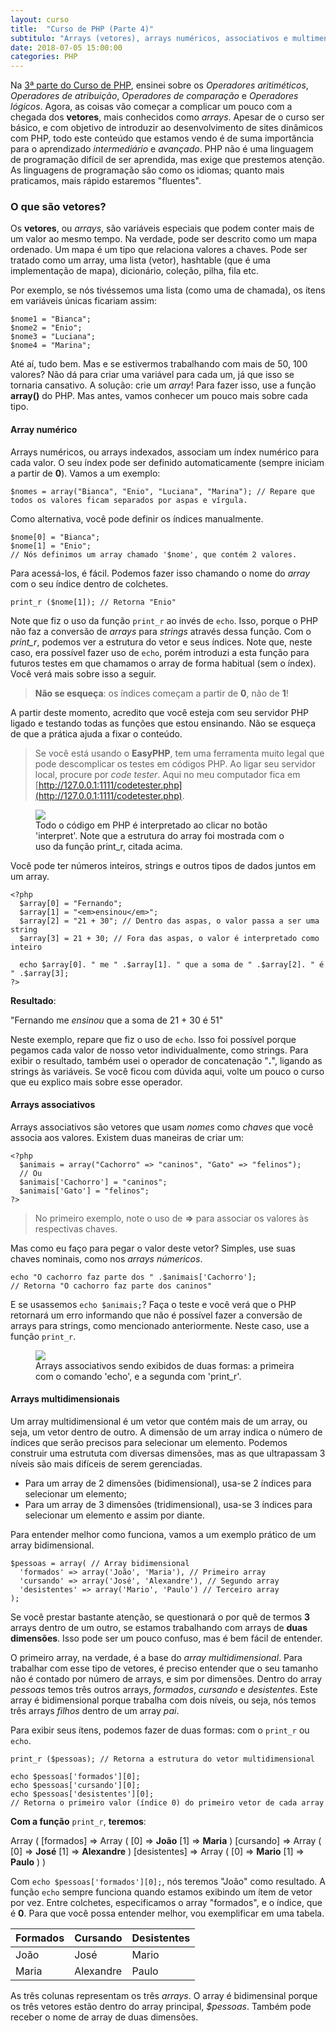```yaml
---
layout: curso
title:  "Curso de PHP (Parte 4)"
subtitulo: "Arrays (vetores), arrays numéricos, associativos e multimensionais."
date: 2018-07-05 15:00:00
categories: PHP
---
```


Na [3ª parte do Curso de PHP](https://envolte.github.io/cursos/PHP/parte-3), ensinei sobre os *Operadores aritiméticos*, *Operadores de atribuição*, *Operadores de comparação* e *Operadores lógicos*. Agora, as coisas vão começar a complicar um pouco com a chegada dos **vetores**, mais conhecidos como *arrays*. Apesar de o curso ser básico, e com objetivo de introduzir ao desenvolvimento de sites dinâmicos com PHP, todo este conteúdo que estamos vendo é de suma importância para o aprendizado *intermediário* e *avançado*. PHP não é uma linguagem de programação difícil de ser aprendida, mas exige que prestemos atenção. As linguagens de programação são como os idiomas; quanto mais praticamos, mais rápido estaremos "fluentes".

### O que são vetores?

Os **vetores**, ou *arrays*, são variáveis especiais que podem conter mais de um valor ao mesmo tempo. Na verdade, pode ser descrito como um mapa ordenado. Um mapa é um tipo que relaciona valores a chaves. Pode ser tratado como um array, uma lista (vetor), hashtable (que é uma implementação de mapa), dicionário, coleção, pilha, fila etc.

Por exemplo, se nós tivéssemos uma lista (como uma de chamada), os ítens em variáveis únicas ficariam assim:

```
$nome1 = "Bianca";
$nome2 = "Enio";
$nome3 = "Luciana";
$nome4 = "Marina";
```

Até aí, tudo bem. Mas e se estivermos trabalhando com mais de 50, 100 valores? Não dá para criar uma variável para cada um, já que isso se tornaria cansativo. A solução: crie um *array*! Para fazer isso, use a função **array()** do PHP. Mas antes, vamos conhecer um pouco mais sobre cada tipo.

#### Array numérico

Arrays numéricos, ou arrays indexados, associam um índex numérico para cada valor. O seu índex pode ser definido automaticamente (sempre iniciam a partir de **0**). Vamos a um exemplo:

```
$nomes = array("Bianca", "Enio", "Luciana", "Marina"); // Repare que todos os valores ficam separados por aspas e vírgula.
```

Como alternativa, você pode definir os índices manualmente.

```
$nome[0] = "Bianca";
$nome[1] = "Enio";
// Nós definimos um array chamado '$nome', que contém 2 valores.
```

Para acessá-los, é fácil. Podemos fazer isso chamando o nome do *array* com o seu índice dentro de colchetes.

```
print_r ($nome[1]); // Retorna "Enio"
```

Note que fiz o uso da função ```print_r``` ao invés de ```echo```. Isso, porque o PHP não faz a conversão de *arrays* para *strings* através dessa função. Com o *print_r*, podemos ver a estrutura do vetor e seus índices. Note que, neste caso, era possível fazer uso de ```echo```, porém introduzi a esta função para futuros testes em que chamamos o array de forma habitual (sem o índex). Você verá mais sobre isso a seguir.

> **Não se esqueça**: os índices começam a partir de **0**, não de **1**!

A partir deste momento, acredito que você esteja com seu servidor PHP ligado e testando todas as funções que estou ensinando. Não se esqueça de que a prática ajuda a fixar o conteúdo.

> Se você está usando o **EasyPHP**, tem uma ferramenta muito legal que pode descomplicar os testes em códigos PHP. Ao ligar seu servidor local, procure por *code tester*. Aqui no meu computador fica em [http://127.0.0.1:1111/codetester.php](http://127.0.0.1:1111/codetester.php).

<figure>
  <img src="https://envolte.github.io/arquivos/fotos/php01.png" width="auto" />
  <figcaption>Todo o código em PHP é interpretado ao clicar no botão 'interpret'. Note que a estrutura do array foi mostrada com o uso da função print_r, citada acima.</figcaption>
  </figure>
  
Você pode ter números inteiros, strings e outros tipos de dados juntos em um array.

```
<?php
  $array[0] = "Fernando";
  $array[1] = "<em>ensinou</em>";
  $array[2] = "21 + 30"; // Dentro das aspas, o valor passa a ser uma string
  $array[3] = 21 + 30; // Fora das aspas, o valor é interpretado como inteiro
  
  echo $array[0]. " me " .$array[1]. " que a soma de " .$array[2]. " é " .$array[3];
?>
```

**Resultado**:

"Fernando me *ensinou* que a soma de 21 + 30 é 51"

Neste exemplo, repare que fiz o uso de ```echo```. Isso foi possível porque pegamos cada valor de nosso vetor individualmente, como  strings. Para exibir o resultado, também usei o operador de concatenação "**.**", ligando as strings às variáveis. Se você ficou com dúvida aqui, volte um pouco o curso que eu explico mais sobre esse operador.

#### Arrays associativos

Arrays associativos são vetores que usam *nomes* como *chaves* que você associa aos valores. Existem duas maneiras de criar um:

```
<?php
  $animais = array("Cachorro" => "caninos", "Gato" => "felinos");
  // Ou
  $animais['Cachorro'] = "caninos";
  $animais['Gato'] = "felinos";
?>
```

> No primeiro exemplo, note o uso de **=>** para associar os valores às respectivas chaves.

Mas como eu faço para pegar o valor deste vetor? Simples, use suas chaves nominais, como nos *arrays númericos*.

```
echo "O cachorro faz parte dos " .$animais['Cachorro'];
// Retorna "O cachorro faz parte dos caninos"
```

E se usassemos ```echo $animais;```? Faça o teste e você verá que o PHP retornará um erro informando que não é possível fazer a conversão de arrays para strings, como mencionado anteriormente. Neste caso, use a função ```print_r```.

<figure>
  <img src="https://envolte.github.io/arquivos/fotos/php02.png" width="auto" />
  <figcaption>Arrays associativos sendo exibidos de duas formas: a primeira com o comando 'echo', e a segunda com 'print_r'.</figcaption>
  </figure>

#### Arrays multidimensionais

Um array multidimensional é um vetor que contém mais de um array, ou seja, um vetor dentro de outro. A dimensão de um array indica o número de índices que serão precisos para selecionar um elemento. Podemos construir uma estrututa com diversas dimensões, mas as que ultrapassam 3 níveis são mais difíceis de serem gerenciadas.

- Para um array de 2 dimensões (bidimensional), usa-se 2 índices para selecionar um elemento;
- Para um array de 3 dimensões (tridimensional), usa-se 3 índices para selecionar um elemento e assim por diante.

Para entender melhor como funciona, vamos a um exemplo prático de um array bidimensional.

```
$pessoas = array( // Array bidimensional
  'formados' => array('João', 'Maria'), // Primeiro array
  'cursando' => array('José', 'Alexandre'), // Segundo array
  'desistentes' => array('Mario', 'Paulo') // Terceiro array
);
```

Se você prestar bastante atenção, se questionará o por quê de termos **3** arrays dentro de um outro, se estamos trabalhando com arrays de **duas dimensões**. Isso pode ser um pouco confuso, mas é bem fácil de entender.

O primeiro array, na verdade, é a base do *array multidimensional*. Para trabalhar com esse tipo de vetores, é preciso entender que o seu tamanho não é contado por número de arrays, e sim por dimensões. Dentro do array *pessoas* temos três outros arrays, *formados*, *cursando* e *desistentes*. Este array é bidimensional porque trabalha com dois níveis, ou seja, nós temos três arrays *filhos* dentro de um array *pai*.

Para exibir seus ítens, podemos fazer de duas formas: com o ```print_r``` ou ```echo```.

```
print_r ($pessoas); // Retorna a estrutura do vetor multidimensional

echo $pessoas['formados'][0];
echo $pessoas['cursando'][0];
echo $pessoas['desistentes'][0]; 
// Retorna o primeiro valor (índice 0) do primeiro vetor de cada array
```

**Com a função** ```print_r```, **teremos**:

Array ( [formados] => Array ( [0] => **João** [1] => **Maria** ) [cursando] => Array ( [0] => **José** [1] => **Alexandre** ) [desistentes] => Array ( [0] => **Mario** [1] => **Paulo** ) )

Com ```echo $pessoas['formados'][0];```, nós teremos "João" como resultado. A função ```echo``` sempre funciona quando estamos exibindo um ítem de vetor por vez. Entre colchetes, especificamos o array "formados", e o índice, que é **0**. Para que você possa entender melhor, vou exemplificar em uma tabela.

Formados | Cursando | Desistentes
---------|----------|------------
João     |José      |Mario
Maria    |Alexandre |Paulo

As três colunas representam os três *arrays*. O array é bidimensinal porque os três vetores estão dentro do array principal, *$pessoas*. Também pode receber o nome de array de duas dimensões.

